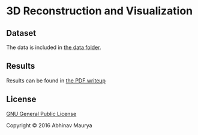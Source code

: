 3D Reconstruction and Visualization
===========================================================

Dataset
-----------------------------------------------------------
The data is included in [the data folder](data).

Results
-----------------------------------------------------------

Results can be found in [the PDF writeup](writeup/hw4.pdf) 

License
-----------------------------------------------------------

[GNU General Public License](GPL.md)

Copyright © 2016 Abhinav Maurya
